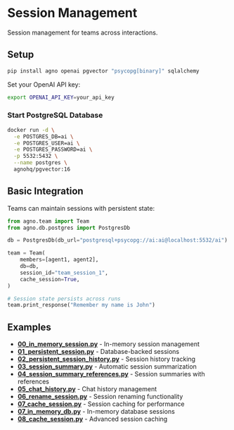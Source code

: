 # Session Management

Session management for teams across interactions.

## Setup

```bash
pip install agno openai pgvector "psycopg[binary]" sqlalchemy
```

Set your OpenAI API key:
```bash
export OPENAI_API_KEY=your_api_key
```

### Start PostgreSQL Database

```bash
docker run -d \
  -e POSTGRES_DB=ai \
  -e POSTGRES_USER=ai \
  -e POSTGRES_PASSWORD=ai \
  -p 5532:5432 \
  --name postgres \
  agnohq/pgvector:16
```

## Basic Integration

Teams can maintain sessions with persistent state:

```python
from agno.team import Team
from agno.db.postgres import PostgresDb

db = PostgresDb(db_url="postgresql+psycopg://ai:ai@localhost:5532/ai")

team = Team(
    members=[agent1, agent2],
    db=db,
    session_id="team_session_1",
    cache_session=True,
)

# Session state persists across runs
team.print_response("Remember my name is John")
```

## Examples

- **[00_in_memory_session.py](./00_in_memory_session.py)** - In-memory session management
- **[01_persistent_session.py](./01_persistent_session.py)** - Database-backed sessions
- **[02_persistent_session_history.py](./02_persistent_session_history.py)** - Session history tracking
- **[03_session_summary.py](./03_session_summary.py)** - Automatic session summarization
- **[04_session_summary_references.py](./04_session_summary_references.py)** - Session summaries with references
- **[05_chat_history.py](./05_chat_history.py)** - Chat history management
- **[06_rename_session.py](./06_rename_session.py)** - Session renaming functionality
- **[07_cache_session.py](./07_cache_session.py)** - Session caching for performance
- **[07_in_memory_db.py](./07_in_memory_db.py)** - In-memory database sessions
- **[08_cache_session.py](./08_cache_session.py)** - Advanced session caching
